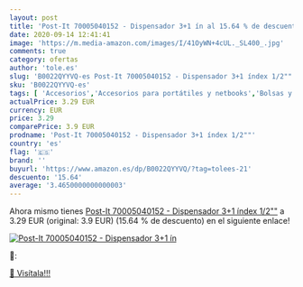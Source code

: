 ```yaml
---
layout: post
title: 'Post-It 70005040152 - Dispensador 3+1 ín al 15.64 % de descuento'
date: 2020-09-14 12:41:41
image: 'https://m.media-amazon.com/images/I/41OyWN+4cUL._SL400_.jpg'
comments: true
category: ofertas
author: 'tole.es'
slug: 'B0022QYYVQ-es Post-It 70005040152 - Dispensador 3+1 índex 1/2""'
sku: 'B0022QYYVQ-es'
tags: [ 'Accesorios','Accesorios para portátiles y netbooks','Bolsas y fundas para portátiles y netbooks','Bolígrafos, lápices y útiles de escritura','Equipaje','Informática','Mochilas','Mochilas para portátiles y netbooks','Mochilas tipo casual','Oficina y papelería','Rotuladores permanentes','Rotuladores y subrayadores','post-it', ]
actualPrice: 3.29 EUR
currency: EUR
price: 3.29
comparePrice: 3.9 EUR
prodname: 'Post-It 70005040152 - Dispensador 3+1 índex 1/2""'
country: 'es'
flag: '🇪🇸'
brand: ''
buyurl: 'https://www.amazon.es/dp/B0022QYYVQ/?tag=tolees-21'
descuento: '15.64'
average: '3.4650000000000003'
---
```


Ahora mismo tienes [Post-It 70005040152 - Dispensador 3+1 índex 1/2""](https://www.amazon.es/dp/B0022QYYVQ/?tag=tolees-21) a 3.29 EUR (original: 3.9 EUR) (15.64 %  de descuento) en el siguiente enlace!

[![Post-It 70005040152 - Dispensador 3+1 ín](https://m.media-amazon.com/images/I/41OyWN+4cUL._SL400_.jpg)](https://www.amazon.es/dp/B0022QYYVQ/?tag=tolees-21)

🔎:


[🛒 Visítala!!!](https://www.amazon.es/dp/B0022QYYVQ/?tag=tolees-21)
